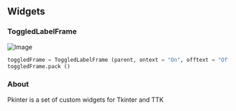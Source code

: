 ## Widgets
### ToggledLabelFrame
![Image](http://i.imgur.com/QtLlBZf.png)
```python
toggledFrame = ToggledLabelFrame (parent, ontext = "On", offtext = "Off", defaultstate = False)
toggledFrame.pack ()
```
### About
Pkinter is a set of custom widgets for Tkinter and TTK
